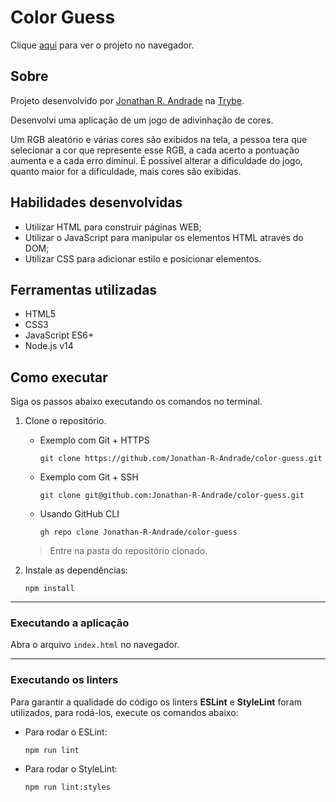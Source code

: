 # Color Guess

Clique [aqui](https://jonathan-r-andrade.github.io/color-guess) para ver o projeto no navegador.

## Sobre

Projeto desenvolvido por [Jonathan R. Andrade](https://www.linkedin.com/in/jonathan-r-andrade/) na [Trybe](https://www.betrybe.com/).

Desenvolvi uma aplicação de um jogo de adivinhação de cores.

Um RGB aleatório e várias cores são exibidos na tela, a pessoa tera que selecionar a cor que represente esse RGB, a cada acerto a pontuação aumenta e a cada erro diminui. É possível alterar a dificuldade do jogo, quanto maior for a dificuldade, mais cores são exibidas.

## Habilidades desenvolvidas

* Utilizar HTML para construir páginas WEB;
* Utilizar o JavaScript para manipular os elementos HTML através do DOM;
* Utilizar CSS para adicionar estilo e posicionar elementos.

## Ferramentas utilizadas

* HTML5
* CSS3
* JavaScript ES6+
* Node.js v14

## Como executar

Siga os passos abaixo executando os comandos no terminal.

1. Clone o repositório.

    * Exemplo com Git + HTTPS
      ```
      git clone https://github.com/Jonathan-R-Andrade/color-guess.git
      ```
    * Exemplo com Git + SSH
      ```
      git clone git@github.com:Jonathan-R-Andrade/color-guess.git
      ```
    * Usando GitHub CLI
      ```
      gh repo clone Jonathan-R-Andrade/color-guess
      ```

    > Entre na pasta do repositório clonado.

2. Instale as dependências:
    ```
    npm install
    ```

---

### Executando a aplicação

Abra o arquivo `index.html` no navegador.

---

### Executando os linters

Para garantir a qualidade do código os linters **ESLint** e **StyleLint** foram utilizados, para rodá-los, execute os comandos abaixo:

* Para rodar o ESLint:
    ```
    npm run lint
    ```
* Para rodar o StyleLint:
    ```
    npm run lint:styles
    ```
